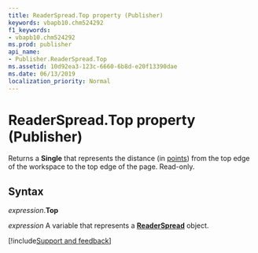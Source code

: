 ```yaml
---
title: ReaderSpread.Top property (Publisher)
keywords: vbapb10.chm524292
f1_keywords:
- vbapb10.chm524292
ms.prod: publisher
api_name:
- Publisher.ReaderSpread.Top
ms.assetid: 10d92ea3-123c-6660-6b8d-e20f13390dae
ms.date: 06/13/2019
localization_priority: Normal
---
```



# ReaderSpread.Top property (Publisher)

Returns a **Single** that represents the distance (in [points](../language/glossary/vbe-glossary.md#point)) from the top edge of the workspace to the top edge of the page. Read-only.


## Syntax

_expression_.**Top**

_expression_ A variable that represents a **[ReaderSpread](Publisher.ReaderSpread.md)** object.



[!include[Support and feedback](~/includes/feedback-boilerplate.md)]